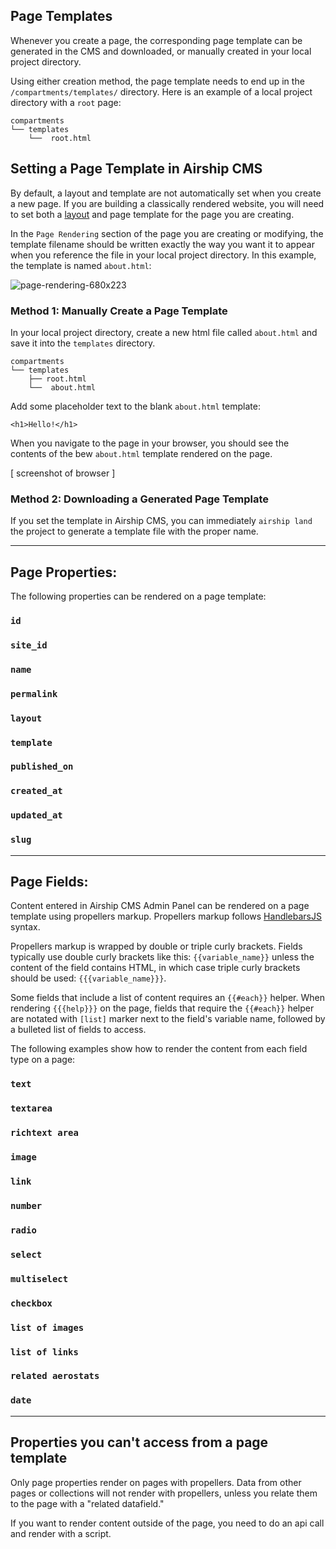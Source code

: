 ## Page Templates
Whenever you create a page, the corresponding page template can be generated in the CMS and downloaded, or manually created in your local project directory.

Using either creation method, the page template needs to end up in the `/compartments/templates/` directory. Here is an example of a local project directory with a `root` page:
```
compartments
└── templates
    └──  root.html
```

## Setting a Page Template in Airship CMS
By default, a layout and template are not automatically set when you create a new page. If you are building a classically rendered website, you will need to set both a [layout](/documentation/view/layouts) and page template for the page you are creating.

In the `Page Rendering` section of the page you are creating or modifying, the template filename should be written exactly the way you want it to appear when you reference the file in your local project directory. In this example, the template is named `about.html`:

![page-rendering-680x223](https://user-images.githubusercontent.com/1865400/28495584-5cccb5ea-6eed-11e7-99ff-ba2b5a227e8b.png)

### Method 1: Manually Create a Page Template
In your local project directory, create a new html file called `about.html` and save it into the `templates` directory.
```
compartments
└── templates
    ├── root.html
    └──  about.html
```
Add some placeholder text to the blank `about.html` template:
```
<h1>Hello!</h1>
```
When you navigate to the page in your browser, you should see the contents of the bew `about.html` template rendered on the page.

[ screenshot of browser ]  

### Method 2: Downloading a Generated Page Template
If you set the template in Airship CMS, you can immediately `airship land` the project to generate a template file with the proper name. 

---

## Page Properties:
The following properties can be rendered on a page template:

### `id`

### `site_id`

### `name`

### `permalink`

### `layout`

### `template`

### `published_on`

### `created_at`

### `updated_at`

### `slug`

---

## Page Fields:
Content entered in Airship CMS Admin Panel can be rendered on a page template using propellers markup. Propellers markup follows [HandlebarsJS](http://handlebarsjs.com/) syntax. 

Propellers markup is wrapped by double or triple curly brackets. Fields typically use double curly brackets like this: `{{variable_name}}` unless the content of the field contains HTML, in which case triple curly brackets should be used: `{{{variable_name}}}`.

Some fields that include a list of content requires an `{{#each}}` helper. When rendering `{{{help}}}` on the page, fields that require the `{{#each}}` helper are notated with `[list]` marker next to the field's variable name, followed by a bulleted list of fields to access.

The following examples show how to render the content from each field type on a page:

### `text`

### `textarea`

### `richtext area`

### `image`

### `link`

### `number`

### `radio`

### `select`

### `multiselect`

### `checkbox`

### `list of images`

### `list of links`

### `related aerostats`

### `date`

---

## Properties you can't access from a page template
Only page properties render on pages with propellers. Data from other pages or collections will not render with propellers, unless you relate them to the page with a "related datafield."

If you want to render content outside of the page, you need to do an api call and render with a script.
